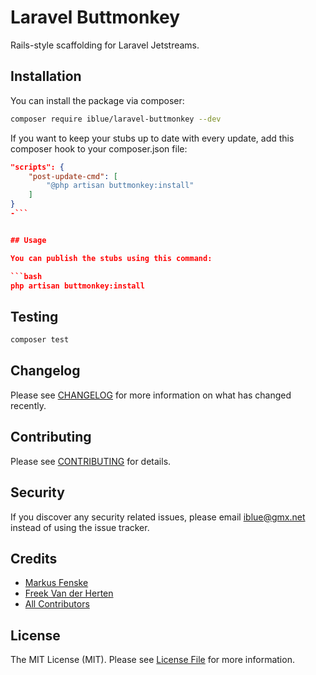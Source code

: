 # Laravel Buttmonkey

Rails-style scaffolding for Laravel Jetstreams.

## Installation

You can install the package via composer:

```bash
composer require iblue/laravel-buttmonkey --dev
```

If you want to keep your stubs up to date with every update, add this composer hook to your composer.json file:

```json
"scripts": {
    "post-update-cmd": [
        "@php artisan buttmonkey:install"
    ]
}
-```


## Usage

You can publish the stubs using this command:

```bash
php artisan buttmonkey:install
```

## Testing

``` bash
composer test
```

## Changelog

Please see [CHANGELOG](CHANGELOG.md) for more information on what has changed recently.

## Contributing

Please see [CONTRIBUTING](CONTRIBUTING.md) for details.

## Security

If you discover any security related issues, please email iblue@gmx.net instead of using the issue tracker.

## Credits

- [Markus Fenske](https://github.com/iblue)
- [Freek Van der Herten](https://github.com/freekmurze)
- [All Contributors](../../contributors)

## License

The MIT License (MIT). Please see [License File](LICENSE.md) for more information.
